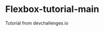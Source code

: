 # Flexbox-tutorial-main

Tutorial from devchallenges.io <a href="https://devchallenges.io/learn/tutorial/flexbox">

